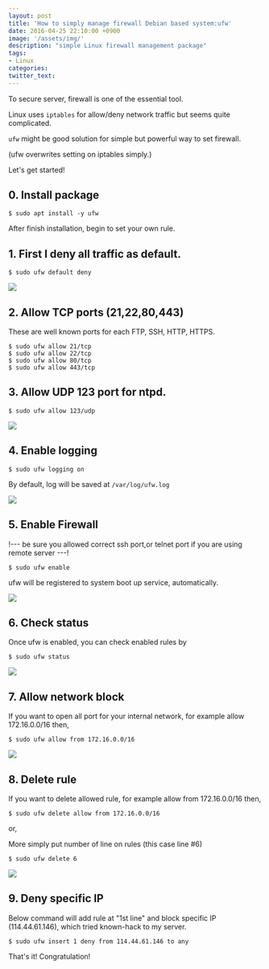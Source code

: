 ```yaml
---
layout: post
title: 'How to simply manage firewall Debian based system:ufw'
date: 2016-04-25 22:10:00 +0900
image: '/assets/img/'
description: "simple Linux firewall management package"
tags:
- Linux
categories:
twitter_text:
---
```


To secure server, firewall is one of the essential tool.

Linux uses `iptables` for allow/deny network traffic but seems quite complicated.

`ufw` might be good solution for simple but powerful way to set firewall.

(ufw overwrites setting on iptables simply.)

Let's get started!

## 0. Install package

```
$ sudo apt install -y ufw
``` 

After finish installation, begin to set your own rule.

## 1. First I deny all traffic as default.

```
$ sudo ufw default deny
```

<a href="http://minibrary.com/blogimg/img20160302001.png" data-lightbox="18"><img src="http://minibrary.com/blogimg/img20160302001.png"></a>

## 2. Allow TCP ports (21,22,80,443)

These are well known ports for each FTP, SSH, HTTP, HTTPS.

```
$ sudo ufw allow 21/tcp
$ sudo ufw allow 22/tcp
$ sudo ufw allow 80/tcp
$ sudo ufw allow 443/tcp
``` 

## 3. Allow UDP 123 port for ntpd.

```
$ sudo ufw allow 123/udp
``` 

<a href="http://minibrary.com/blogimg/img20160302002.png" data-lightbox="18"><img src="http://minibrary.com/blogimg/img20160302002.png"></a>

## 4. Enable logging

```
$ sudo ufw logging on
``` 

By default, log will be saved at `/var/log/ufw.log`

<a href="http://minibrary.com/blogimg/img20160302003.png" data-lightbox="18"><img src="http://minibrary.com/blogimg/img20160302003.png"></a>

## 5. Enable Firewall

!--- be sure you allowed correct ssh port,or telnet port if you are using remote server ---!

```
$ sudo ufw enable
``` 

ufw will be registered to system boot up service, automatically.

<a href="http://minibrary.com/blogimg/img20160302004.png" data-lightbox="18"><img src="http://minibrary.com/blogimg/img20160302004.png"></a>

## 6. Check status

Once ufw is enabled, you can check enabled rules by

```
$ sudo ufw status
``` 

<a href="http://minibrary.com/blogimg/img20160302006.png" data-lightbox="18"><img src="http://minibrary.com/blogimg/img20160302006.png"></a>

## 7. Allow network block

If you want to open all port for your internal network, for example allow 172.16.0.0/16 then,

```
$ sudo ufw allow from 172.16.0.0/16
``` 

<a href="http://minibrary.com/blogimg/img20160302007.png" data-lightbox="18"><img src="http://minibrary.com/blogimg/img20160302007.png"></a>

## 8. Delete rule

If you want to delete allowed rule, for example allow from 172.16.0.0/16 then,

```
$ sudo ufw delete allow from 172.16.0.0/16
``` 
or,

More simply put number of line on rules (this case line #6)

```
$ sudo ufw delete 6
``` 

<a href="http://minibrary.com/blogimg/img20160302008.png" data-lightbox="18"><img src="http://minibrary.com/blogimg/img20160302008.png"></a>

## 9. Deny specific IP

Below command will add rule at "1st line" and block specific IP (114.44.61.146), which tried known-hack to my server.

```
$ sudo ufw insert 1 deny from 114.44.61.146 to any
```

That's it! Congratulation!
